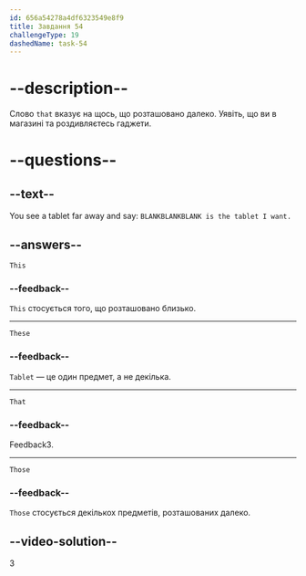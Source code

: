 ```yaml
---
id: 656a54278a4df6323549e8f9
title: Завдання 54
challengeType: 19
dashedName: task-54
---
```


# --description--

Слово `that` вказує на щось, що розташовано далеко. Уявіть, що ви в магазині та роздивляєтесь гаджети.

# --questions--

## --text--

You see a tablet far away and say: `BLANKBLANKBLANK is the tablet I want.`

## --answers--

`This`

### --feedback--

`This` стосується того, що розташовано близько.

---

`These`

### --feedback--

`Tablet` — це один предмет, а не декілька.

---

`That`

### --feedback--

Feedback3.

---

`Those`

### --feedback--

`Those` стосується декількох предметів, розташованих далеко.

## --video-solution--

3
